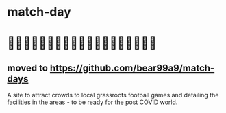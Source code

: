 # match-day

# 🚧🚧🚧🚧🚧🚧🚧🚧🚧🚧🚧🚧🚧🚧🚧🚧🚧🚧🚧

## moved to https://github.com/bear99a9/match-days

A site to attract crowds to local grassroots football games and detailing the facilities in the areas - to be ready for the post COVID world. 

